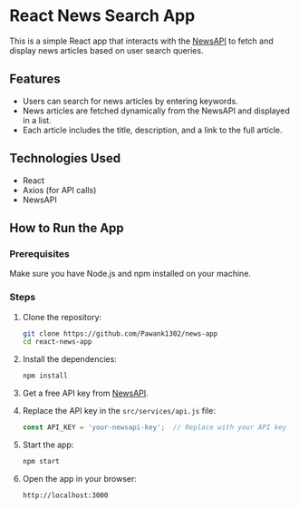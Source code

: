 # React News Search App

This is a simple React app that interacts with the [NewsAPI](https://newsapi.org/) to fetch and display news articles based on user search queries.

## Features

- Users can search for news articles by entering keywords.
- News articles are fetched dynamically from the NewsAPI and displayed in a list.
- Each article includes the title, description, and a link to the full article.

## Technologies Used

- React
- Axios (for API calls)
- NewsAPI

## How to Run the App

### Prerequisites

Make sure you have Node.js and npm installed on your machine.

### Steps

1. Clone the repository:
    ```bash
    git clone https://github.com/Pawank1302/news-app
    cd react-news-app
    ```

2. Install the dependencies:
    ```bash
    npm install
    ```

3. Get a free API key from [NewsAPI](https://newsapi.org/).

4. Replace the API key in the `src/services/api.js` file:
    ```js
    const API_KEY = 'your-newsapi-key';  // Replace with your API key
    ```

5. Start the app:
    ```bash
    npm start
    ```

6. Open the app in your browser:
    ```
    http://localhost:3000
    ```

